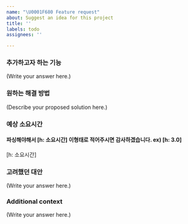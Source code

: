 ```yaml
---
name: "\U0001F680 Feature request"
about: Suggest an idea for this project
title: ''
labels: todo
assignees: ''

---
```


### 추가하고자 하는 기능

<!--
  간결하고 명확하게
-->

(Write your answer here.)

###  원하는 해결 방법

<!--
  원하는 작업에 대해 명확하고 간결하게 설명 
-->

(Describe your proposed solution here.)

### 예상 소요시간 
#### 파싱해야해서 [h: 소요시간] 이형태로 적어주시면 감사하겠습니다.  ex) [h: 3.0]
[h: 소요시간]



### 고려했던 대안 

<!--
 시도하거나 생각해본 다른 해결 방안
-->

(Write your answer here.)

### Additional context

<!--
   더 추가할 내용, 관련 이슈나 ... 
-->

(Write your answer here.)
